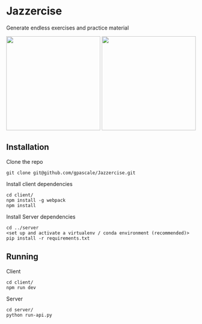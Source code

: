 # Jazzercise

Generate endless exercises and practice material

<img height="250" src="http://mindequalsblown.net/wp-content/uploads/2016/06/shutterstock_148740653-600x400.jpg"/>
<img height="250" src="http://www.kingofthegym.com/wp-content/uploads/2013/01/56-yo-lifting-weights-and-trying-to-lose-fat-weight-lifting-q-and-a.jpg"/>

## Installation

Clone the repo
```
git clone git@github.com/gpascale/Jazzercise.git
```

Install client dependencies
```
cd client/
npm install -g webpack
npm install
```

Install Server dependencies
```
cd ../server
<set up and activate a virtualenv / conda environment (recommended)>
pip install -r requirements.txt
```

## Running

Client
```
cd client/
npm run dev
```

Server
```
cd server/
python run-api.py
```
